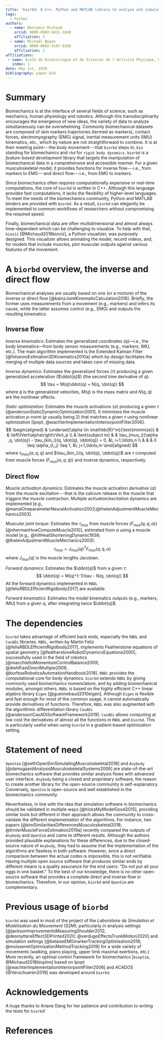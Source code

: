 ```yaml
---
title: 'biorbd: A C++, Python and MATLAB library to analyze and simulate the human body biomechanics'
tags:
  - Python
authors:
  - name: Benjamin Michaud
    orcid: 0000-0002-5031-1048
    affiliation: 1
  - name: Mickaël Begon
    orcid: 0000-0002-4107-9160
    affiliation: 1
affiliations:
 - name: École de Kinésiologie et de Sciences de l'Activité Physique, Université de Montréal
   index: 1
date: May 1st, 2020
bibliography: paper.bib
---
```


# Summary
Biomechanics is at the interface of several fields of science, such as mechanics, human physiology and robotics.
Although this transdisciplinarity encourages the emergence of new ideas, the variety of data to analyze simultaneously can be overwhelming.
Commonly biomechanical datasets are composed of skin markers trajectories (termed as markers), contact forces, electromyography (EMG) signal, inertial measurement units (IMU) kinematics, etc., which by nature are not straightforward to combine.
It is at their meeting point---the body movement---that `biorbd` steps in; `bio` standing for biomechanics and `rbd` for `rigid body dynamics`.
`biorbd` is a *feature-based development* library that targets the manipulation of biomechanical data in a comprehensive and accessible manner.
For a given musculoskeletal model, it provides functions for inverse flow---i.e., from markers to EMG---and direct flow---i.e., from EMG to markers.

Since biomechanics often requires computationally expensive or real-time computations,
the core of `biorbd` is written in C++.
Although this language provides fast computations, it lacks the flexibility of higher-level languages.
To meet the needs of the biomechanics community, Python and MATLAB binders are provided with `biorbd`.
As a result, `biorbd` can elegantly be implemented to common workflows of researchers without compromising the required speed.

Finally, biomechanical data are often multidimensional and almost always time-dependent which can be challenging to visualize.
To help with that, `bioviz` [@Michaud2018bioviz], a Python visualizer, was purposely designed.
This visualizer allows animating the model, record videos, and, for models that include muscles, plot muscular outputs against various features of the movement.

# A `biorbd` overview, the inverse and direct flow
Biomechanical analyses are usually based on one (or a mixture) of the inverse or direct flow [@kainzJointKinematicCalculation2016].
Briefly, the former uses measurements from a movement (e.g., markers) and infers its cause, while the latter assumes control (e.g., EMG) and outputs the resulting kinematics.

## Inverse flow
*Inverse kinematics*: Estimates the generalized coordinates ($q$)—i.e., the body kinematics—from body sensor measurements (e.g., markers, IMU, etc.).
The main algorithm implemented is the Extended Kalman Filter [@fohannoEstimation3DKinematics2010a] which by design facilitates the merging of multiple data sources and takes care of missing data.

*Inverse dynamics*: Estimates the generalized forces ($\tau$) producing a given generalized acceleration ($\ddot{q}$) (the second time derivative of $q$):
$$
\tau = M(q)\ddot{q} + N(q, \dot{q})
$$
where $\dot{q}$ is the generalized velocities, $M(q)$ is the mass matrix and $N(q, \dot{q})$ are the nonlinear effects.

*Static optimization*: Estimates the muscle activations ($\alpha$) producing a given $\tau$ [@andersonStaticDynamicOptimization2001].
It minimizes the muscle activation *p*-norm ($p$ usually being $2$) that matches a given $\tau$ using nonlinear optimization [Ipopt, @wachterImplementationInteriorpointFilter2006].
$$
\begin{aligned}
    & \underset{\alpha \in \mathbb{R}^m}{\text{minimize}}
    & & \left\lVert\alpha\right\rVert_p \\
    & \text{subject to}
    & & \tau_{mus_i}(\alpha ,q, \dot{q}) - \tau_{kin_i}(q, \dot{q}, \ddot{q}) = 0, &\; i=1,\ldots,n \\
    & & &  0 \leq \alpha_{t_j} \leq 1, &\; j=1,\ldots,m
\end{aligned}
$$
where $\tau_{mus_i}(\alpha ,q, \dot{q})$ and $\tau_{kin_i}(q, \dot{q}, \ddot{q})$ are $\tau$ computed from muscle forces ($F_{mus}(\alpha, q, \dot{q})$) and inverse dynamics, respectively.

## Direct flow
*Muscle activation dynamics*: Estimates the muscle activation derivative ($\dot{\alpha}$) from the muscle excitation---that is the calcium release in the muscle that triggers the muscle contraction.
Multiple activation/excitation dynamics are implemented [e.g., @manalOneparameterNeuralActivation2003;@thelenAdjustmentMuscleMechanics2003].

*Muscular joint torque*: Estimates the $\tau_{mus}$ from muscle forces ($F_{mus}(q, \dot{q}, \alpha)$) [@shermanHowComputeMuscle2010], estimated from $\alpha$ using a muscle model [e.g., @hillHeatShorteningDynamic1938; @thelenAdjustmentMuscleMechanics2003]:
$$
\tau_{mus} = J_{mus}(q)^T F_{mus}(q, \dot{q}, \alpha)
$$
where $J_{mus}(q)$ is the muscle lengths Jacobian.

*Forward dynamics*: Estimates the $\ddot{q}$ from a given $\tau$:
$$
\ddot{q} = M(q)^{-1}\tau - N(q, \dot{q})
$$
All the forward dynamics implemented in `RBDL` [@felisRBDLEfficientRigidbody2017] are available.

*Forward kinematics*: Estimates the model kinematics outputs (e.g., markers, IMU) from a given $q$, after integrating twice $\ddot{q}$.

# The dependencies
`biorbd` takes advantage of efficient back ends, especially  the `RBDL` and `CasADi` libraries.
`RBDL`, written by Martin Feliz [@felisRBDLEfficientRigidbody2017], implements Featherstone equations of spatial geometry [@featherstoneRobotDynamicsEquations2000], successfully used in the field of robotics [@macchiettoMomentumControlBalance2009; @diehlFastDirectMultiple2006; @kurfessRoboticsAutomationHandbook2018]. 
`RBDL` provides the computational core for body dynamics.
`biorbd` extends `RBDL` by giving commonly used biomechanics nomenclature, and by adding biomechanical modules, amongst others. 
`RBDL` is based on the highly efficient C++ linear algebra library `Eigen` [@guennebaud2010eigen].
Although `Eigen` is flexible and fast enough for most of the common usage, it cannot automatically provide derivatives of functions.
Therefore, `RBDL` was also augmented with the algorithmic differentiation library `CasADi` [@anderssonCasADiSoftwareFramework2019].
`CasADi` allows computing at low cost the derivatives of almost all the functions in `RBDL` and `biorbd`.
This is particularly useful when using `biorbd` in a gradient-based optimization setting.

# Statement of need
`OpenSim` [@sethOpenSimSimulatingMusculoskeletal2018] and `Anybody` [@damsgaardAnalysisMusculoskeletalSystems2006] are state-of-the-art biomechanics software that provides similar analysis flows with advanced user interface.
`Anybody` being a closed and proprietary software, the reason to create another library for the open-source community is self-explanatory.
Conversely, `OpenSim` is open-source and well established in the biomechanics community.

Nevertheless, in line with the idea that simulation software in biomechanics should be validated in multiple ways [@hicksMyModelGood2015], providing similar tools but different in their approach allows the community to cross-validate the different implementation of the algorithms.
For instance, two papers [@kimSimilaritiesDifferencesMusculoskeletal2018; @trinlerMuscleForceEstimation2019a] recently compared the outputs of `Anybody` and `OpenSim` and came to different results.
Although the authors provided plausible explanations for these differences, due to the closed-source nature of `Anybody`, they had to assume that the implementation of the algorithms are flawless in both software.
However, since a direct comparison between the actual codes is impossible, this is not verifiable.
Having multiple open source software that produces similar ends by different means is a quality assurance for the end users: "Do not put all your eggs in one basket.”
To the best of our knowledge, there is no other open-source software that provides a complete direct and inverse flow in biomechanics. 
Therefore, in our opinion, `biorbd` and `OpenSim` are complementary.

# Previous usage of `biorbd`
`biorbd` was used in most of the project of the *Laboratoire de Simulation et Modélisation du Mouvement* (S2M); particularly in analysis settings [@jacksonImprovementsMeasuringShoulder2012; @desmyttereEffect3DPrinted2020; @verdugoEffectsTrunkMotion2020] and simulation settings [@belaiseEMGmarkerTrackingOptimisation2018; @moissenetOptimizationMethodTracking2019] for a wide variety of movements (walking, piano playing, upper limb maximal exertions, etc.)
More recently, an optimal control framework for biomechanics [`bioptim`, @Michaud2018bioptim] based on Ipopt [@wachterImplementationInteriorpointFilter2006] and ACADOS [@Verschueren2019] was developed around `biorbd`.

# Acknowledgements
A huge thanks to Ariane Dang for her patience and contribution to writing the tests for `biorbd`!

# References
